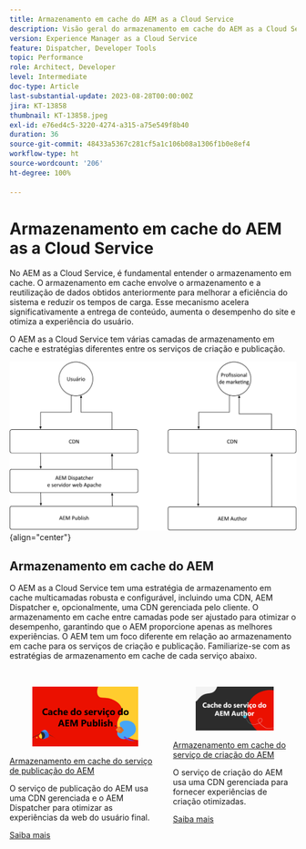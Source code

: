 ```yaml
---
title: Armazenamento em cache do AEM as a Cloud Service
description: Visão geral do armazenamento em cache do AEM as a Cloud Service.
version: Experience Manager as a Cloud Service
feature: Dispatcher, Developer Tools
topic: Performance
role: Architect, Developer
level: Intermediate
doc-type: Article
last-substantial-update: 2023-08-28T00:00:00Z
jira: KT-13858
thumbnail: KT-13858.jpeg
exl-id: e76ed4c5-3220-4274-a315-a75e549f8b40
duration: 36
source-git-commit: 48433a5367c281cf5a1c106b08a1306f1b0e8ef4
workflow-type: ht
source-wordcount: '206'
ht-degree: 100%

---
```


# Armazenamento em cache do AEM as a Cloud Service

No AEM as a Cloud Service, é fundamental entender o armazenamento em cache. O armazenamento em cache envolve o armazenamento e a reutilização de dados obtidos anteriormente para melhorar a eficiência do sistema e reduzir os tempos de carga. Esse mecanismo acelera significativamente a entrega de conteúdo, aumenta o desempenho do site e otimiza a experiência do usuário.

O AEM as a Cloud Service tem várias camadas de armazenamento em cache e estratégias diferentes entre os serviços de criação e publicação.

![Visão geral do armazenamento em cache do AEM as a Cloud Service](./assets/overview/all.png){align="center"}

## Armazenamento em cache do AEM

O AEM as a Cloud Service tem uma estratégia de armazenamento em cache multicamadas robusta e configurável, incluindo uma CDN, AEM Dispatcher e, opcionalmente, uma CDN gerenciada pelo cliente. O armazenamento em cache entre camadas pode ser ajustado para otimizar o desempenho, garantindo que o AEM proporcione apenas as melhores experiências. O AEM tem um foco diferente em relação ao armazenamento em cache para os serviços de criação e publicação. Familiarize-se com as estratégias de armazenamento em cache de cada serviço abaixo.


<div class="columns is-multiline" style="margin-top: 2rem">
    <div class="column is-half-tablet is-half-desktop is-half-widescreen" aria-label="AEM Publish service caching">
    <div class="card is-padded-small is-padded-big-mobile" style="height: 100%">
        <div class="card-image">
          <figure class="image is-16by9">
            <a href="./publish.md" title="Serviço do AEM Publish" tabindex="-1">
              <img class="is-bordered-r-small" src="./assets/overview/publish-card.png" alt="Armazenamento em cache do serviço de publicação do AEM">
            </a>
          </figure>
        </div>
        <div class="card-content is-padded-small">
          <div class="content">
            <p class="headline is-size-6 has-text-weight-bold"><a href="./publish.md" title="Armazenamento em cache do serviço de publicação do AEM">Armazenamento em cache do serviço de publicação do AEM</a></p>
            <p class="is-size-6">O serviço de publicação do AEM usa uma CDN gerenciada e o AEM Dispatcher para otimizar as experiências da web do usuário final.</p>
            <a href="./publish.md" class="spectrum-Button spectrum-Button--outline spectrum-Button--primary spectrum-Button--sizeM">
              <span class="spectrum-Button-label has-no-wrap has-text-weight-bold">Saiba mais</span>
            </a>
          </div>
        </div>
      </div>
    </div>
    <div class="column is-half-tablet is-half-desktop is-half-widescreen" aria-label="AEM Author service caching">
        <div class="card is-padded-small is-padded-big-mobile" style="height: 100%">
            <div class="card-image">
            <figure class="image is-16by9">
                <a href="./author.md" title="Armazenamento em cache do serviço de criação do AEM" tabindex="-1">
                <img class="is-bordered-r-small" src="./assets/overview/author-card.png" alt="Armazenamento em cache do serviço de criação do AEM">
                </a>
            </figure>
            </div>
            <div class="card-content is-padded-small">
            <div class="content">
                <p class="headline is-size-6 has-text-weight-bold"><a href="./author.md" title="Armazenamento em cache do serviço de criação do AEM">Armazenamento em cache do serviço de criação do AEM</a></p>
                <p class="is-size-6">O serviço de criação do AEM usa uma CDN gerenciada para fornecer experiências de criação otimizadas.</p>
                <a href="./author.md" class="spectrum-Button spectrum-Button--outline spectrum-Button--primary spectrum-Button--sizeM">
                <span class="spectrum-Button-label has-no-wrap has-text-weight-bold">Saiba mais</span>
                </a>
            </div>
            </div>
        </div>
    </div>
</div>
